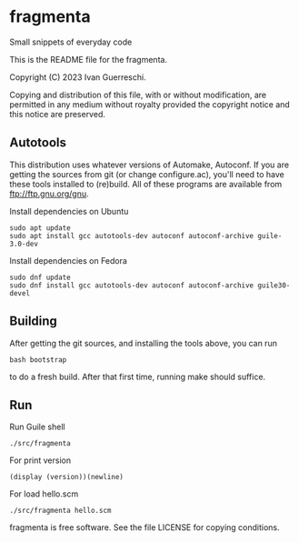 # fragmenta
Small snippets of everyday code

This is the README file for the fragmenta.

Copyright (C) 2023 Ivan Guerreschi.

Copying and distribution of this file, with or without modification,
are permitted in any medium without royalty provided the copyright
notice and this notice are preserved.

Autotools
---------

This distribution uses whatever versions of Automake, Autoconf.
If you are getting the sources from git (or change configure.ac), you'll
need to have these tools installed to (re)build.
All of these programs are available from
ftp://ftp.gnu.org/gnu.

Install dependencies on Ubuntu
    
    sudo apt update
    sudo apt install gcc autotools-dev autoconf autoconf-archive guile-3.0-dev

Install dependencies on Fedora
    
    sudo dnf update
    sudo dnf install gcc autotools-dev autoconf autoconf-archive guile30-devel

Building
--------

After getting the git sources, and installing the tools above, you
can run

    bash bootstrap

to do a fresh build.  After that first time, running make should suffice.

Run
---

Run Guile shell

    ./src/fragmenta

For print version
    
    (display (version))(newline)

For load hello.scm
    
    ./src/fragmenta hello.scm

fragmenta is free software. See the file LICENSE for copying conditions.
